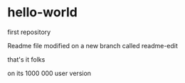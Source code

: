 # hello-world

first repository

Readme file modified on a new branch called readme-edit

that's it folks

on its 1000 000 user version
